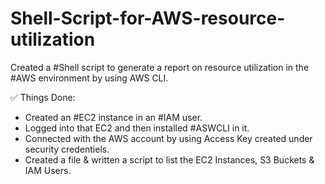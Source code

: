 # Shell-Script-for-AWS-resource-utilization

Created a #Shell script to generate a report on resource utilization in the #AWS environment by using AWS CLI.

✅ Things Done:

- Created an #EC2 instance in an #IAM user. </br>
- Logged into that EC2 and then installed #ASWCLI in it. </br>
- Connected with the AWS account by using Access Key created under security credentiels. </br>
- Created a file & written a script to list the EC2 Instances, S3 Buckets & IAM Users. </br>
